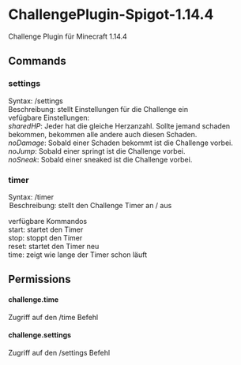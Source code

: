 # ChallengePlugin-Spigot-1.14.4
Challenge Plugin für Minecraft 1.14.4


## Commands
### settings<br />
  Syntax: /settings <setting><br />
  Beschreibung: stellt Einstellungen für die Challenge ein <br />
  vefügbare Einstellungen: <br />
    *sharedHP*: Jeder hat die gleiche Herzanzahl. Sollte jemand schaden bekommen, bekommen alle andere auch diesen Schaden.<br />
    *noDamage*: Sobald einer Schaden bekommt ist die Challenge vorbei.<br />
    *noJump*: Sobald einer springt ist die Challenge vorbei.<br />
    *noSneak*: Sobald einer sneaked ist die Challenge vorbei.<br />
  
### timer<br />
  Syntax: /timer <option><br />
  Beschreibung: stellt den Challenge Timer an / aus<br />
  
  verfügbare Kommandos<br />
    start: startet den Timer<br />
    stop: stoppt den Timer<br />
    reset: startet den Timer neu<br />
    time: zeigt wie lange der Timer schon läuft
    
## Permissions
#### challenge.time
Zugriff auf den /time Befehl<br />
#### challenge.settings
Zugriff auf den /settings Befehl
